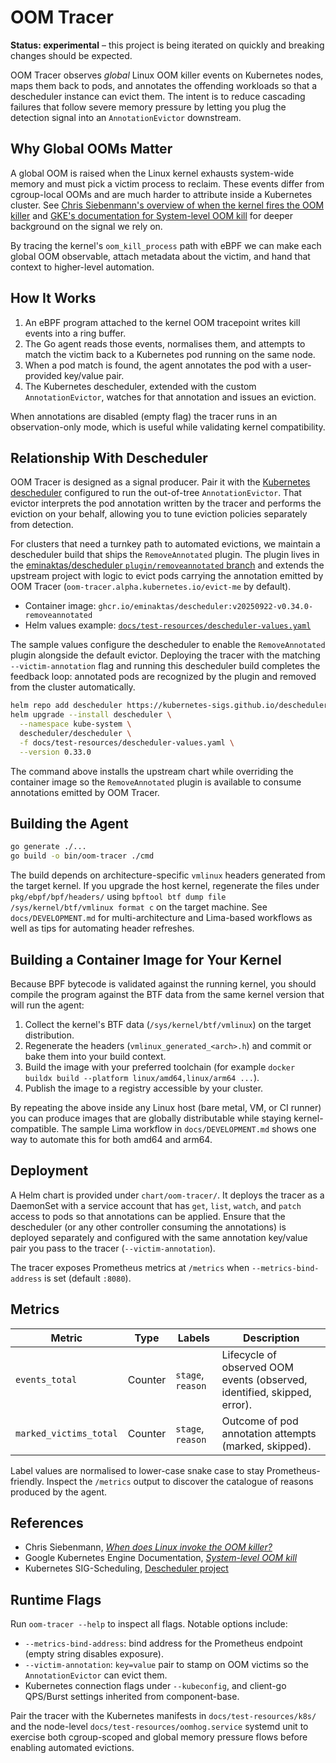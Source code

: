 # OOM Tracer

**Status: experimental** – this project is being iterated on quickly and breaking changes should be expected.

OOM Tracer observes *global* Linux OOM killer events on Kubernetes nodes, maps them back to pods, and annotates the offending workloads so that a descheduler instance can evict them. The intent is to reduce cascading failures that follow severe memory pressure by letting you plug the detection signal into an `AnnotationEvictor` downstream.

## Why Global OOMs Matter

A global OOM is raised when the Linux kernel exhausts system-wide memory and must pick a victim process to reclaim. These events differ from cgroup-local OOMs and are much harder to attribute inside a Kubernetes cluster. See [Chris Siebenmann's overview of when the kernel fires the OOM killer](https://utcc.utoronto.ca/~cks/space/blog/linux/OOMKillerWhen) and [GKE's documentation for System-level OOM kill](https://cloud.google.com/kubernetes-engine/docs/troubleshooting/oom-events#system-oom-kill) for deeper background on the signal we rely on.

By tracing the kernel's `oom_kill_process` path with eBPF we can make each global OOM observable, attach metadata about the victim, and hand that context to higher-level automation.

## How It Works

1. An eBPF program attached to the kernel OOM tracepoint writes kill events into a ring buffer.
2. The Go agent reads those events, normalises them, and attempts to match the victim back to a Kubernetes pod running on the same node.
3. When a pod match is found, the agent annotates the pod with a user-provided key/value pair.
4. The Kubernetes descheduler, extended with the custom `AnnotationEvictor`, watches for that annotation and issues an eviction.

When annotations are disabled (empty flag) the tracer runs in an observation-only mode, which is useful while validating kernel compatibility.

## Relationship With Descheduler

OOM Tracer is designed as a signal producer. Pair it with the [Kubernetes descheduler](https://github.com/kubernetes-sigs/descheduler) configured to run the out-of-tree `AnnotationEvictor`. That evictor interprets the pod annotation written by the tracer and performs the eviction on your behalf, allowing you to tune eviction policies separately from detection.

For clusters that need a turnkey path to automated evictions, we maintain a descheduler build that ships the `RemoveAnnotated` plugin. The plugin lives in the [eminaktas/descheduler `plugin/removeannotated` branch](https://github.com/eminaktas/descheduler/tree/plugin/removeannotated) and extends the upstream project with logic to evict pods carrying the annotation emitted by OOM Tracer (`oom-tracer.alpha.kubernetes.io/evict-me` by default).

- Container image: `ghcr.io/eminaktas/descheduler:v20250922-v0.34.0-removeannotated`
- Helm values example: [`docs/test-resources/descheduler-values.yaml`](docs/test-resources/descheduler-values.yaml)

The sample values configure the descheduler to enable the `RemoveAnnotated` plugin alongside the default evictor. Deploying the tracer with the matching `--victim-annotation` flag and running this descheduler build completes the feedback loop: annotated pods are recognized by the plugin and removed from the cluster automatically.

```bash
helm repo add descheduler https://kubernetes-sigs.github.io/descheduler/
helm upgrade --install descheduler \
  --namespace kube-system \
  descheduler/descheduler \
  -f docs/test-resources/descheduler-values.yaml \
  --version 0.33.0
```

The command above installs the upstream chart while overriding the container image so the `RemoveAnnotated` plugin is available to consume annotations emitted by OOM Tracer.

## Building the Agent

```bash
go generate ./...
go build -o bin/oom-tracer ./cmd
```

The build depends on architecture-specific `vmlinux` headers generated from the target kernel. If you upgrade the host kernel, regenerate the files under `pkg/ebpf/bpf/headers/` using `bpftool btf dump file /sys/kernel/btf/vmlinux format c` on the target machine. See `docs/DEVELOPMENT.md` for multi-architecture and Lima-based workflows as well as tips for automating header refreshes.

## Building a Container Image for Your Kernel

Because BPF bytecode is validated against the running kernel, you should compile the program against the BTF data from the same kernel version that will run the agent:

1. Collect the kernel's BTF data (`/sys/kernel/btf/vmlinux`) on the target distribution.
2. Regenerate the headers (`vmlinux_generated_<arch>.h`) and commit or bake them into your build context.
3. Build the image with your preferred toolchain (for example `docker buildx build --platform linux/amd64,linux/arm64 ...`).
4. Publish the image to a registry accessible by your cluster.

By repeating the above inside any Linux host (bare metal, VM, or CI runner) you can produce images that are globally distributable while staying kernel-compatible. The sample Lima workflow in `docs/DEVELOPMENT.md` shows one way to automate this for both amd64 and arm64.

## Deployment

A Helm chart is provided under `chart/oom-tracer/`. It deploys the tracer as a DaemonSet with a service account that has `get`, `list`, `watch`, and `patch` access to pods so that annotations can be applied. Ensure that the descheduler (or any other controller consuming the annotations) is deployed separately and configured with the same annotation key/value pair you pass to the tracer (`--victim-annotation`).

The tracer exposes Prometheus metrics at `/metrics` when `--metrics-bind-address` is set (default `:8080`).

## Metrics

| Metric | Type | Labels | Description |
|--------|------|--------|-------------|
| `events_total` | Counter | `stage`, `reason` | Lifecycle of observed OOM events (observed, identified, skipped, error). |
| `marked_victims_total` | Counter | `stage`, `reason` | Outcome of pod annotation attempts (marked, skipped). |

Label values are normalised to lower-case snake case to stay Prometheus-friendly. Inspect the `/metrics` output to discover the catalogue of reasons produced by the agent.

## References

- Chris Siebenmann, [*When does Linux invoke the OOM killer?*](https://utcc.utoronto.ca/~cks/space/blog/linux/OOMKillerWhen)
- Google Kubernetes Engine Documentation, [*System-level OOM kill*](https://cloud.google.com/kubernetes-engine/docs/troubleshooting/oom-events#system-oom-kill)
- Kubernetes SIG-Scheduling, [Descheduler project](https://github.com/kubernetes-sigs/descheduler)

## Runtime Flags

Run `oom-tracer --help` to inspect all flags. Notable options include:

- `--metrics-bind-address`: bind address for the Prometheus endpoint (empty string disables exposure).
- `--victim-annotation`: `key=value` pair to stamp on OOM victims so the `AnnotationEvictor` can evict them.
- Kubernetes connection flags under `--kubeconfig`, and client-go QPS/Burst settings inherited from component-base.

Pair the tracer with the Kubernetes manifests in `docs/test-resources/k8s/` and the node-level `docs/test-resources/oomhog.service` systemd unit to exercise both cgroup-scoped and global memory pressure flows before enabling automated evictions.
